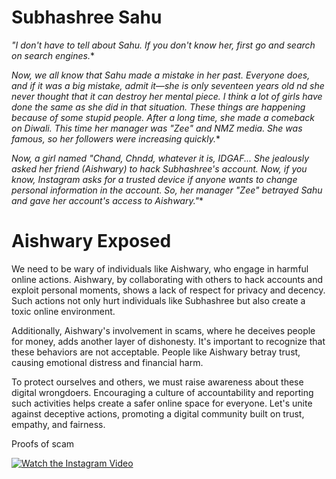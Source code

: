 
# Subhashree Sahu 

*"I don't have to tell about Sahu. If you don't know her, first go and search on search engines.**

*Now, we all know that Sahu made a mistake in her past. Everyone does, and if it was a big mistake, admit it—she is only seventeen years old nd she never thought that it can destroy her mental piece. I think a lot of girls have done the same as she did in that situation. These things are happening because of some stupid people. After a long time, she made a comeback on Diwali. This time her manager was "Zee" and NMZ media. She was famous, so her followers were increasing quickly.**

*Now, a girl named "Chand, Chndd, whatever it is, IDGAF... She jealously asked her friend (Aishwary) to hack Subhashree's account. Now, if you know, Instagram asks for a trusted device if anyone wants to change personal information in the account. So, her manager "Zee" betrayed Sahu and gave her account's access to Aishwary."**




<h1>Aishwary Exposed</h1>

We need to be wary of individuals like Aishwary, who engage in harmful online actions. Aishwary, by collaborating with others to hack accounts and exploit personal moments, shows a lack of respect for privacy and decency. Such actions not only hurt individuals like Subhashree but also create a toxic online environment.

Additionally, Aishwary's involvement in scams, where he deceives people for money, adds another layer of dishonesty. It's important to recognize that these behaviors are not acceptable. People like Aishwary betray trust, causing emotional distress and financial harm.

To protect ourselves and others, we must raise awareness about these digital wrongdoers. Encouraging a culture of accountability and reporting such activities helps create a safer online space for everyone. Let's unite against deceptive actions, promoting a digital community built on trust, empathy, and fairness.





<h7> Proofs of scam </h7>


[![Watch the Instagram Video](https://t.me/oisindia/2)](https://www.instagram.com/reel/C0KAg2rpJwO/?igshid=ZDE1MWVjZGVmZQ==)


